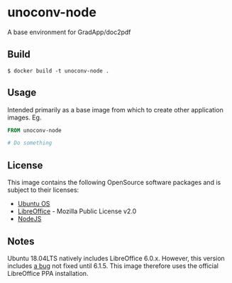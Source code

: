 # unoconv-node

A base environment for GradApp/doc2pdf

## Build

```
$ docker build -t unoconv-node .
```

## Usage

Intended primarily as a base image from which to create other application images. Eg.

```Dockerfile
FROM unoconv-node

# Do something
```

## License

This image contains the following OpenSource software packages and is subject to their licenses:

- [Ubuntu OS](https://www.ubuntu.com/about/about-ubuntu/licensing)
- [LibreOffice](https://www.libreoffice.org/about-us/licenses/) - Mozilla Public License v2.0
- [NodeJS](https://raw.githubusercontent.com/nodejs/node/master/LICENSE)

## Notes

Ubuntu 18.04LTS natively includes LibreOffice 6.0.x.
However, this version includes [a bug](https://bugs.documentfoundation.org/show_bug.cgi?id=118373) not fixed until 6.1.5.
This image therefore uses the official LibreOffice PPA installation.

